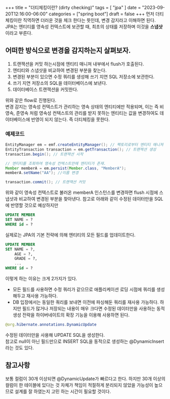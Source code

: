 +++
title = "더티체킹이란? (dirty checking)"
tags = [
    "jpa"
]
date = "2023-09-20T12:16:00-06:00"
categories = ["spring boot"]
draft = false
+++
먼저 더티체킹이란 직역하면 더러운 것을 체크 한다는 뜻인데, 변경 감지라고 이해하면 된다.  
JPA는 엔티티를 영속성 컨텍스트에 보관할 때, 최초의 상태를 저장하며 이것을 **스냅샷** 이라고 부른다.

## 어떠한 방식으로 변경을 감지하는지 살펴보자.

1. 트랜잭션을 커밋 하는시점에 엔티티 매니져 내부에서 flush가 호출된다.
2. 엔티티와 스냅샷을 비교하여 변경된 부분을 찾는다.
3. 변경된 부분이 있으면 수정 쿼리를 생성해 쓰기 지연 SQL 저장소에 보관한다.
4. 쓰기 지연 저장소의 SQL을 데이터베이스에 보낸다.
5. 데이터베이스 트랜잭션을 커밋한다.

위와 같은 flow로 진행된다.  
변경 감지는 영속성 컨텍스트가 관리하는 영속 상태의 엔티티에만 적용되며, 이는 즉 비영속, 준영속 처럼 영속성 컨텍스트의 
관리를 받지 못하는 엔티티는 값을 변경하여도 데이터베이스에 반영이 되지 않는다. 즉 더티체킹을 못한다.

### 예제코드
```java
EntityManager em = emf.createEntityManager(); // 팩토리로부터 엔티티 매니져 생성
EntityTransaction transaction = em.getTransaction(); // 트랜잭션 생성
transaction.begin(); // 트랜잭션 시작

// 엔티티를 조회하여 영속성 컨텍스트안에 엔티티가 존재.
Member memberA = em.persist(Member.class, "MemberA");
memberA.setName("AA"); //이름 변경

transaction.commit(); // 트랜잭션 커밋
```

위와 같이 영속성 컨텍스트로 불러온 memberA 인스턴스를 변경하면 flush 시점에 스냅샷과 비교하여 변경된 부분을 찾아낸다.
참고로 아래와 같이 수정된 데이터만을 SQL에 반영할 것으로 예상하지만
```sql
UPDATE MEMBER
SET NAME = ?
WHERE id = ?
```
실제로는 JPA의 기본 전략에 의해 엔티티의 모든 필드를 업데이트한다.
```sql
UPDATE MEMBER
SET NAME = ?,
    AGE = ?,
    GRADE = ?,
    ...
WHERE id = ?
```
이렇게 하는 이유는 크게 2가지가 있다.
- 모든 필드를 사용하면 수정 쿼리가 같으므로 애플리케이션 로딩 시점에 쿼리를 생성해두고 재사용 가능하다.
- DB 입장에서는 동일한 쿼리를 보내면 이전에 파싱해둔 쿼리를 재사용 가능하다.
하지만 필드가 많거나 저장되는 내용이 매우 크다면 수정된 데이터만을 사용하는 동적생성 전략을 하이버네이트의 확장 기능을 이용해 
사용하면 된다.

```java
@org.hibernate.annotations.DynamicUpdate
```
수정된 데이터만을 사용해 UPDATE SQL을 생성한다.  
참고로 null이 아닌 필드만으로 INSERT SQL을 동적으로 생성하는 @DynamicInsert라는 것도 있다.

## 참고사항
보통 컬럼이 30개 이상되면 @DynamicUpdate가 빠르다고 한다. 하지만 30개 이상의 컬럼이 한 테이블에 있다는 것 자체가 책임이 적절하게 분리되지 않았을 가능성이 높으므로 설계를 잘 하였는지 고민 하는 시간이 필요할 것이다.
